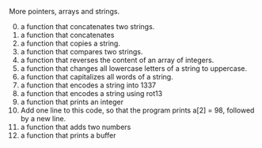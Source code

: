 More pointers, arrays and strings.

0. a function that concatenates two strings.
1. a function that concatenates
2. a function that copies a string.
3. a function that compares two strings.
4. a function that reverses the content of an array of integers.
5. a function that changes all lowercase letters of a string to uppercase.
6. a function that capitalizes all words of a string.
7. a function that encodes a string into 1337
8. a function that encodes a string using rot13
9. a function that prints an integer
10. Add one line to this code, so that the program prints a[2] = 98, followed by a new line.
11. a function that adds two numbers
12. a function that prints a buffer
